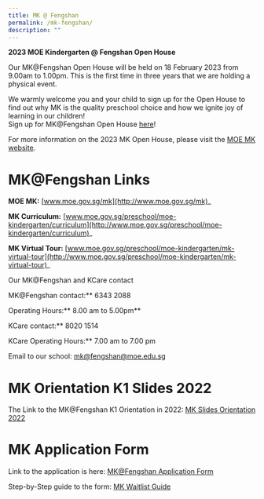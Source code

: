 ```yaml
---
title: MK @ Fengshan
permalink: /mk-fengshan/
description: ""
---
```



**2023 MOE Kindergarten @ Fengshan Open House**

Our MK@Fengshan Open House will be held on 18 February 2023 from 9.00am to 1.00pm. This is the first time in three years that we are holding a physical event.

We warmly welcome you and your child to sign up for the Open House to find out why MK is the quality preschool choice and how we ignite joy of learning in our children!  
[](https://go.gov.sg/mkopenhouse2023web)Sign up for MK@Fengshan Open House [here](https://go.gov.sg/mkopenhouse2023pmk)!

For more information on the 2023 MK Open House, please visit the [MOE MK website](https://www.moe.gov.sg/mk).
	
# MK@Fengshan Links
	
**MOE MK:** [www.moe.gov.sg/mk](http://www.moe.gov.sg/mk)_

**MK Curriculum:** [www.moe.gov.sg/preschool/moe-kindergarten/curriculum](http://www.moe.gov.sg/preschool/moe-kindergarten/curriculum)_

**MK Virtual Tour:** [www.moe.gov.sg/preschool/moe-kindergarten/mk-virtual-tour](http://www.moe.gov.sg/preschool/moe-kindergarten/mk-virtual-tour)_
	

Our MK@Fengshan and KCare contact

MK@Fengshan contact:** 6343 2088

Operating Hours:** 8.00 am to 5.00pm**

KCare contact:** 8020 1514

KCare Operating Hours:** 7.00 am to 7.00 pm
	
Email to our school:  [mk@fengshan@moe.edu.sg](mailto:mk_fengshan@moe.edu.sg)
	
# MK Orientation K1 Slides 2022

The Link to the MK@Fengshan K1 Orientation in 2022:
[MK Slides Orientation 2022](/files/MK@Fengshan/MK@FS-Slides-for-K1-Orientation_2022.pdf)
	
# MK Application Form
	
Link to the application is here:
[MK@Fengshan Application Form](https://form.gov.sg/61ca9082b3479f00125adcde)
	
Step-by-Step guide to the form: [MK Waitlist Guide](https://go.gov.sg/mk-waitlist-guide)